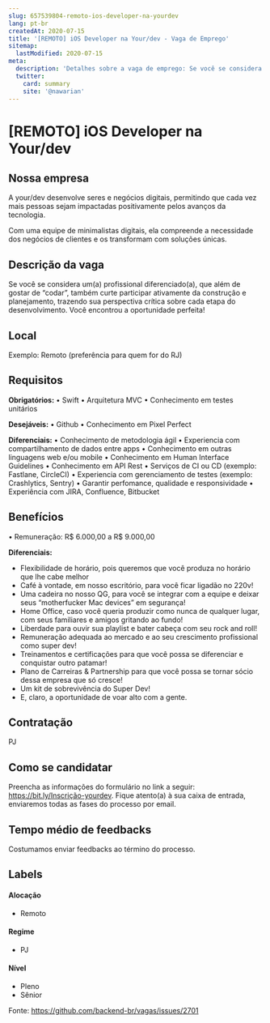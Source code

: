 ```yaml
---
slug: 657539804-remoto-ios-developer-na-yourdev
lang: pt-br
createdAt: 2020-07-15
title: '[REMOTO] iOS Developer na Your/dev - Vaga de Emprego'
sitemap:
  lastModified: 2020-07-15
meta:
  description: 'Detalhes sobre a vaga de emprego: Se você se considera um(a) profissional diferenciado(a), que além de gostar de “codar”, também curte participar ativamente da construção e planejamento, trazendo sua perspectiva crítica sobre cada etapa do desenvolvimento. Você encontrou a oportunidade perfeita!'
  twitter:
    card: summary
    site: '@nawarian'
---
```


# [REMOTO] iOS Developer na Your/dev

## Nossa empresa

A your/dev desenvolve seres e negócios digitais, permitindo que cada vez mais pessoas sejam impactadas positivamente pelos avanços da tecnologia.

Com uma equipe de minimalistas digitais, ela compreende a necessidade dos negócios de clientes e os transformam com soluções únicas. 

## Descrição da vaga

Se você se considera um(a) profissional diferenciado(a), que além de gostar de “codar”, também curte participar ativamente da construção e planejamento, trazendo sua perspectiva crítica sobre cada etapa do desenvolvimento. Você encontrou a oportunidade perfeita!

## Local

Exemplo: Remoto (preferência para quem for do RJ)

## Requisitos

**Obrigatórios:**
• Swift
• Arquitetura MVC
• Conhecimento em testes unitários

**Desejáveis:**
• Github
• Conhecimento em Pixel Perfect

**Diferenciais:**
• Conhecimento de metodologia ágil
• Experiencia com compartilhamento de dados entre apps
• Conhecimento em outras linguagens web e/ou mobile
• Conhecimento em Human Interface Guidelines
• Conhecimento em API Rest
• Serviços de CI ou CD (exemplo: Fastlane, CircleCI)
• Experiencia com gerenciamento de testes (exemplo: Crashlytics, Sentry)
• Garantir perfomance, qualidade e responsividade
• Experiência com JIRA, Confluence, Bitbucket

## Benefícios

• Remuneração: R$ 6.000,00 a R$ 9.000,00

**Diferenciais:**
- Flexibilidade de horário, pois queremos que você produza no horário que lhe cabe melhor
- Café à vontade, em nosso escritório, para você ficar ligadão no 220v!
- Uma cadeira no nosso QG, para você se integrar com a equipe e deixar seus “motherfucker Mac devices” em segurança!
- Home Office, caso você queria produzir como nunca de qualquer lugar, com seus familiares e amigos gritando ao fundo!
- Liberdade para ouvir sua playlist e bater cabeça com seu rock and roll!
- Remuneração adequada ao mercado e ao seu crescimento profissional como super dev!
- Treinamentos e certificações para que você possa se diferenciar e conquistar outro patamar!
- Plano de Carreiras & Partnership para que você possa se tornar sócio dessa empresa que só cresce!
- Um kit de sobrevivência do Super Dev!
- E, claro, a oportunidade de voar alto com a gente.

## Contratação

PJ 

## Como se candidatar

Preencha as informações do formulário no link a seguir: https://bit.ly/Inscrição-yourdev. Fique atento(a) à sua caixa de entrada, enviaremos todas as fases do processo por email.

## Tempo médio de feedbacks

Costumamos enviar feedbacks ao término do processo.

## Labels
<!-- retire os labels que não fazem sentido à vaga -->

#### Alocação
- Remoto

#### Regime
- PJ

#### Nível
- Pleno
- Sênior




Fonte: https://github.com/backend-br/vagas/issues/2701